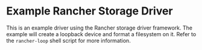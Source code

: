 # Example Rancher Storage Driver

This is an example driver using the Rancher storage driver framework.  The example
will create a loopback device and format a filesystem on it.  Refer to the `rancher-loop` shell
script for more information.